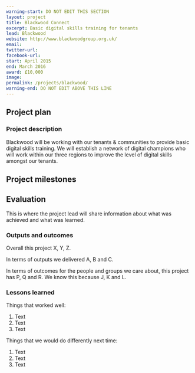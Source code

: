 ```yaml
---
warning-start: DO NOT EDIT THIS SECTION
layout: project
title: Blackwood Connect
excerpt: Basic digital skills training for tenants
lead: Blackwood
website: http://www.blackwoodgroup.org.uk/
email: 
twitter-url: 
facebook-url: 
start: April 2015
end: March 2016
award: £10,000
image:
permalink: /projects/blackwood/
warning-end: DO NOT EDIT ABOVE THIS LINE
---
```


## Project plan

### Project description

Blackwood will be working with our tenants & communities to provide basic digital skills training. We will establish a network of digital champions who will work within our three regions to improve the level of digital skills amongst our tenants.


## Project milestones



## Evaluation

This is where the project lead will share information about what was achieved and what was learned.

### Outputs and outcomes

Overall this project X, Y, Z.

In terms of outputs we delivered A, B and C.

In terms of outcomes for the people and groups we care about, this project has P, Q and R. We know this because J, K and L.

### Lessons learned

Things that worked well:

1. Text
2. Text
3. Text

Things that we would do differently next time:

1. Text
2. Text
3. Text

